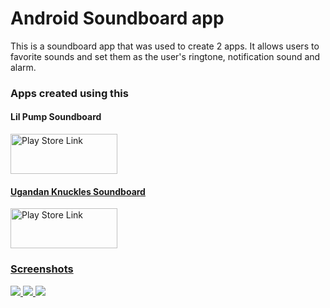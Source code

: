 # Android Soundboard app



This is a soundboard app that was used to create 2 apps. It allows users to favorite sounds and set them as the user's ringtone, notification sound and alarm.



### Apps created using this

#### Lil Pump Soundboard

<a href="https://play.google.com/store/apps/details?id=com.darshan.lilpumpsoundboard&hl=en_US"><img src="https://play.google.com/intl/en_us/badges/images/generic/en_badge_web_generic.png" height="64" width="171" alt="Play Store Link">





#### Ugandan Knuckles Soundboard

<a href="https://play.google.com/store/apps/details?id=com.darshan.ugandanknucklessoundboard"><img src="https://play.google.com/intl/en_us/badges/images/generic/en_badge_web_generic.png" height="64" width="171" alt="Play Store Link">



### Screenshots

<img src="https://lh3.googleusercontent.com/kCZR9UIMqwT3sEbwxrcDlWfbOl3oZcYU_YMAAE_3-vMsR0ooWH3vbx_LeXswlVwg2kmR=w720-h310-rw"> <img src="https://lh3.googleusercontent.com/CZUj4TPAfwu7wJ85t2z12Qz94XrSCgJS6e7Ws55Ht66kJY2txQIMWSRDRA-TBzh8GA=w720-h310-rw"> <img src="https://lh3.googleusercontent.com/mP5JcBQr286SPYMXkQWhaa9lqEN4wqmabAnfyXPaF7q2-NsVpPqtAsp2Y3qEHEYKzQ=w720-h310-rw">







